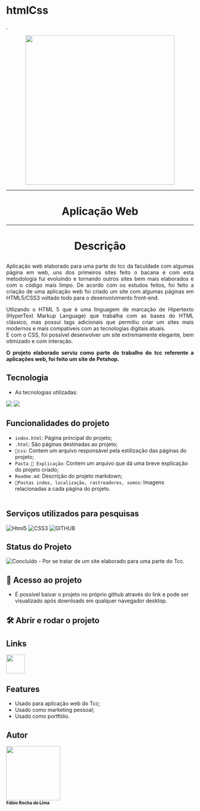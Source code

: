 # htmlCss
.
<p align="center"><img src="https://tse3.explicit.bing.net/th?id=OIP.tY1NyQm_SefbFPzfl3v_CQHaFs&pid=Api&P=0](https://www.div-ag.fct.unl.pt/sites/www.div-ag.fct.unl.pt/files/imagens/bloco_direita/bloco-direita-web1.png)](https://www.div-ag.fct.unl.pt/sites/www.div-ag.fct.unl.pt/files/imagens/bloco_direita/bloco-direita-web1.png)" width="400px"/></p>
<hr>
 <h1 align="center">Aplicação Web</h1>
 <hr>

# <p align="center">Descrição</p>
<p align="justify">
Aplicação web elaborado para uma parte do tcc da faculdade com algumas página em web, uns dos primeiros sites feito o bacana é com esta metodologia fui evoluindo e tornando outros sites bem mais elaborados e com o código mais limpo. De acordo com os estudos feitos, foi feito a criação de uma aplicação web foi criado um site com algumas páginas em HTML5/CSS3 voltado todo para o desenvolvimento front-end.<br>
<p align="justify">
Utlizando o HTML 5 que é uma linguagem de marcação de Hipertexto (HyperText Markup Language) que trabalha com as bases do HTML clássico, mas possui tags adicionais que permitiu criar um sites mais modernos e mais compatíveis com as tecnologias digitais atuais.<br>
E com o CSS, foi possível desenvolver um site extremamente elegante, bem otimizado e com interação.
<p align="justify">

<p align="justify">
<b>O projeto elaborado serviu como parte do trabalho do tcc referente a aplicações web, foi feito um site de Petshop.</b>
</p>
 
 
## Tecnologia
 
* As tecnologias utilizadas:<br>
<p>
<img src="https://img.icons8.com/external-flaticons-lineal-color-flat-icons/64/000000/external-html-5-mobile-app-development-flaticons-lineal-color-flat-icons.png"/>
<img src="https://img.icons8.com/dusk/64/000000/css3.png"/>
</p>


 ## Funcionalidades do projeto

- `index.html`:  Página principal do projeto;
- `.html`:  São páginas destinadas ao projeto;
- `📁css`: Contem um arquivo responsável pela estilização das páginas do projeto;
- `Pasta 📁 Explicação`:  Contem um arquivo que dá uma breve explicação do projeto criado;
- `Readme.md`:  Descrição do projeto markdown;
- `📁Pastas index, localização, rastreadores, somos`:  Imagens relacionadas a cada página do projeto. <br><br>

## Serviços utilizados para pesquisas
 
 ![Html5](https://img.shields.io/badge/-HTML5-red?logo=HTML5&logoColor=white&style=for-the-badge)
 ![CSS3](https://img.shields.io/badge/-CSS3-02569g?logo=CSS3&logoColor=white&style=for-the-badge)
 ![GITHUB](https://img.shields.io/badge/-github-blue?logo=github&logoColor=white&&style=for-the-badge)
 <br>
## Status do Projeto
<p align="center">

![Concluído](https://img.shields.io/badge/-Concluído-red?logo=&logoColor=white&&style=static) - Por se tratar de um site elaborado para uma parte do Tcc.</p>


 
## 📁 Acesso ao projeto

- É possível baixar o projeto no próprio github através do link e pode ser visualizado após downloads em qualquer navegador desktop.


## 🛠️ Abrir e rodar o projeto
## Links

<p justify-items="center">
 <a href="https://tendadosmilagresbarbershop.000webhostapp.com/">
 <img src="https://cdn.icon-icons.com/icons2/2351/PNG/512/logo_github_icon_143196.png" width="50px"></a>
</P>

## Features
 
  - Usado para aplicação web do Tcc;
  - Usado como marketing pessoal;
  - Usado como portfólio.<br>
 
 
 ## Autor
 
 [<img src="https://avatars.githubusercontent.com/u/63213686?s=400&u=e24b998ffba407947eece8ca64b3c1230047f515&v=4" width="145px"><br><sub align="center" ><b color="white">Fábio Rocha de Lima</b></sub>](https://github.com/fabio-0611) 

